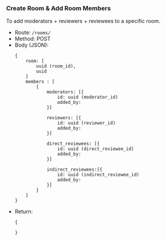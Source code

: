 ### Create Room & Add Room Members

To add moderators + reviewers + reviewees to a specific room.

* Route: `/rooms/`
* Method: POST
* Body (JSON):
    ```
    {
        room: [
            uuid (room_id),
            uuid
        ]
        members : [
            {
                moderators: [{
                    id: uuid (moderator_id)
                    added_by: 
                }]

                reviewers: [{
                    id: uuid (reviewer_id)
                    added_by: 
                }]

                direct_reviewees: [{
                    id: uuid (direct_reviewee_id)
                    added_by:
                }]

                indirect_reviewees:[{
                    id: uuid (indirect_reviewee_id)
                    added_by:
                }]
            }
        ]
    }

* Return:
    ```
    {
        
    }
    ```